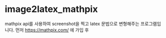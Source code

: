 # image2latex_mathpix
mathpix api를 사용하여 screenshot을 찍고 latex 문법으로 변형해주는 프로그램입니다.
먼저 https://mathpix.com/ 에 가입 후 
